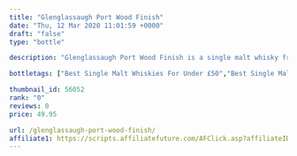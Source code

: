 ```yaml
---
title: "Glenglassaugh Port Wood Finish"
date: "Thu, 12 Mar 2020 11:01:59 +0000"
draft: "false"
type: "bottle"

description: "Glenglassaugh Port Wood Finish is a single malt whisky from the Glenglassaugh whisky distillery (located in the Highland region). The best price currently available is from Master of Malt for only £49.95 we don't have any review data for this single malt whisky yet, let us know what you think in the comments below."

bottletags: ["Best Single Malt Whiskies For Under £50","Best Single Malt Whiskies for under £75","Highland Whiskies","Single Malt Whiskies","Spirit Caramel (E150A)","Whiskies not containing Spirit Caramel (E150A)","Whiskies of Scotland"]

thumbnail_id: 56052
rank: "0"
reviews: 0
price: 49.95

url: /glenglassaugh-port-wood-finish/
affiliate1: https://scripts.affiliatefuture.com/AFClick.asp?affiliateID=346829&merchantID=7042&programmeID=24815&mediaID=0&tracking=&afsource=20&url=https://www.masterofmalt.com/whiskies/glenglassaugh/glenglassaugh-port-wood-finish-whisky/
---
```



